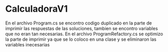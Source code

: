 # CalculadoraV1

En el archivo Program.cs se encontro codigo duplicado en la parte de imprimir las respuestas de las soluciones, tambien se encontro variables que no eran tan necesarias.
En el archivo ProgramRefactory.cs se optimizo la parte de imprimir ya que se lo coloco en una clase y se eliminaron las variables inecesarias
